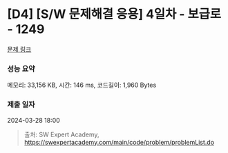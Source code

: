 # [D4] [S/W 문제해결 응용] 4일차 - 보급로 - 1249 

[문제 링크](https://swexpertacademy.com/main/code/problem/problemDetail.do?contestProbId=AV15QRX6APsCFAYD) 

### 성능 요약

메모리: 33,156 KB, 시간: 146 ms, 코드길이: 1,960 Bytes

### 제출 일자

2024-03-28 18:00



> 출처: SW Expert Academy, https://swexpertacademy.com/main/code/problem/problemList.do